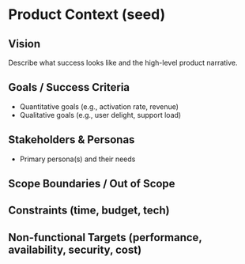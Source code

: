 ﻿# Product Context (seed)
## Vision
Describe what success looks like and the high-level product narrative.

## Goals / Success Criteria
- Quantitative goals (e.g., activation rate, revenue)
- Qualitative goals (e.g., user delight, support load)

## Stakeholders & Personas
- Primary persona(s) and their needs

## Scope Boundaries / Out of Scope

## Constraints (time, budget, tech)

## Non-functional Targets (performance, availability, security, cost)
